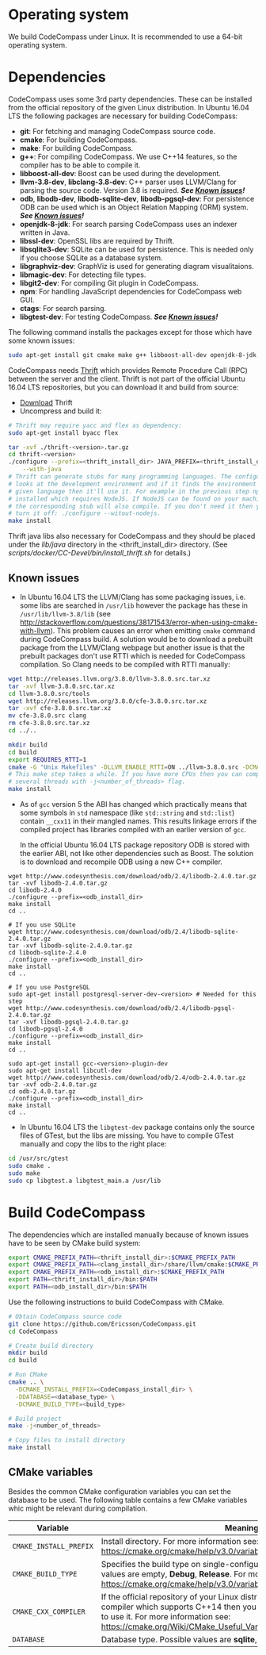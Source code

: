 # Operating system
We build CodeCompass under Linux. It is recommended to use a 64-bit operating
system.

# Dependencies
CodeCompass uses some 3rd party dependencies. These can be installed from the
official repository of the given Linux distribution. In Ubuntu 16.04 LTS the
following packages are necessary for building CodeCompass:

- **git**: For fetching and managing CodeCompass source code.
- **cmake**: For building CodeCompass.
- **make**: For building CodeCompass.
- **g++**: For compiling CodeCompass. We use C++14 features, so the compiler
  has to be able to compile it.
- **libboost-all-dev**: Boost can be used during the development.
- **llvm-3.8-dev**, **libclang-3.8-dev**: C++ parser uses LLVM/Clang for
  parsing the source code. Version 3.8 is required.
  ***See [Known issues](#known-issues)!***
- **odb**, **libodb-dev**, **libodb-sqlite-dev**, **libodb-pgsql-dev**: For
  persistence ODB can be used which is an Object Relation Mapping (ORM) system.
  ***See [Known issues](#known-issues)!***
- **openjdk-8-jdk**: For search parsing CodeCompass uses an indexer written in
  Java.
- **libssl-dev**: OpenSSL libs are required by Thrift.
- **libsqlite3-dev**: SQLite can be used for persistence. This is needed only if
  you choose SQLite as a database system.
- **libgraphviz-dev**: GraphViz is used for generating diagram visualitaions.
- **libmagic-dev**: For detecting file types.
- **libgit2-dev**: For compiling Git plugin in CodeCompass.
- **npm**: For handling JavaScript dependencies for CodeCompass web GUI.
- **ctags**: For search parsing.
- **libgtest-dev**: For testing CodeCompass.
  ***See [Known issues](#known-issues)!***

The following command installs the packages except for those which have some
known issues:
```bash
sudo apt-get install git cmake make g++ libboost-all-dev openjdk-8-jdk libssl-dev libsqlite3-dev libgraphviz-dev libmagic-dev libgit2-dev npm ctags libgtest-dev
```

CodeCompass needs [Thrift](httos://thrift.apache.org/) which provides Remote
Procedure Call (RPC) between the server and the client. Thrift is not part of
the official Ubuntu 16.04 LTS repositories, but you can download it and build
from source:

- [Download](http://xenia.sote.hu/ftp/mirrors/www.apache.org/thrift/0.11.0/thrift-0.11.0.tar.gz)
  Thrift
- Uncompress and build it:

```bash
# Thrift may require yacc and flex as dependency:
sudo apt-get install byacc flex

tar -xvf ./thrift-<version>.tar.gz
cd thrift-<version>
./configure --prefix=<thrift_install_dir> JAVA_PREFIX=<thrift_install_dir> \
    --with-java
# Thrift can generate stubs for many programming languages. The configure script
# looks at the development environment and if it finds the environment for a
# given language then it'll use it. For example in the previous step npm was
# installed which requires NodeJS. If NodeJS can be found on your machine then
# the corresponding stub will also compile. If you don't need it then you can
# turn it off: ./configure --witout-nodejs.
make install
```
Thrift java libs also necessary for CodeCompass and they should be placed under
the *lib/java* directory in the <thrift_install_dir> directory. (See
*scripts/docker/CC-Devel/bin/install_thrift.sh* for details.)

## Known issues
- In Ubuntu 16.04 LTS the LLVM/Clang has some packaging issues, i.e. some libs
  are searched in `/usr/lib` however the package has these in
  `/usr/lib/llvm-3.8/lib` (see http://stackoverflow.com/questions/38171543/error-when-using-cmake-with-llvm).
  This problem causes an error when emitting `cmake` command during CodeCompass
  build. A solution would be to download a prebuilt package from the LLVM/Clang
  webpage but another issue is that the prebuilt packages don't use RTTI which
  is needed for CodeCompass compilation. So Clang needs to be compiled with
  RTTI manually:

```bash
wget http://releases.llvm.org/3.8.0/llvm-3.8.0.src.tar.xz
tar -xvf llvm-3.8.0.src.tar.xz
cd llvm-3.8.0.src/tools
wget http://releases.llvm.org/3.8.0/cfe-3.8.0.src.tar.xz
tar -xvf cfe-3.8.0.src.tar.xz
mv cfe-3.8.0.src clang
rm cfe-3.8.0.src.tar.xz
cd ../..

mkdir build
cd build
export REQUIRES_RTTI=1
cmake -G "Unix Makefiles" -DLLVM_ENABLE_RTTI=ON ../llvm-3.8.0.src -DCMAKE_INSTALL_PREFIX=<clang_install_dir>
# This make step takes a while. If you have more CPUs then you can compile on
# several threads with -j<number_of_threads> flag.
make install
```

- As of `gcc` version 5 the ABI has changed which practically means that some
  symbols in `std` namespace (like `std::string` and `std::list`) contain
  `__cxx11` in their mangled names. This results linkage errors if the compiled
  project has libraries compiled with an earlier version of `gcc`.

  In the official Ubuntu 16.04 LTS package repository ODB is stored with the
  earlier ABI, not like other dependencies such as Boost. The solution is to
  download and recompile ODB using a new C++ compiler.

```
wget http://www.codesynthesis.com/download/odb/2.4/libodb-2.4.0.tar.gz
tar -xvf libodb-2.4.0.tar.gz
cd libodb-2.4.0
./configure --prefix=<odb_install_dir>
make install
cd ..

# If you use SQLite
wget http://www.codesynthesis.com/download/odb/2.4/libodb-sqlite-2.4.0.tar.gz
tar -xvf libodb-sqlite-2.4.0.tar.gz
cd libodb-sqlite-2.4.0
./configure --prefix=<odb_install_dir>
make install
cd ..

# If you use PostgreSQL
sudo apt-get install postgresql-server-dev-<version> # Needed for this step
wget http://www.codesynthesis.com/download/odb/2.4/libodb-pgsql-2.4.0.tar.gz
tar -xvf libodb-pgsql-2.4.0.tar.gz
cd libodb-pgsql-2.4.0
./configure --prefix=<odb_install_dir>
make install
cd ..

sudo apt-get install gcc-<version>-plugin-dev
sudo apt-get install libcutl-dev
wget http://www.codesynthesis.com/download/odb/2.4/odb-2.4.0.tar.gz
tar -xvf odb-2.4.0.tar.gz
cd odb-2.4.0.tar.gz
./configure --prefix=<odb_install_dir>
make install
cd ..
```

- In Ubuntu 16.04 LTS the `libgtest-dev` package contains only the source files
  of GTest, but the libs are missing. You have to compile GTest manually and
  copy the libs to the right place:

```bash
cd /usr/src/gtest
sudo cmake .
sudo make
sudo cp libgtest.a libgtest_main.a /usr/lib
```

# Build CodeCompass

The dependencies which are installed manually because of known issues have to be
seen by CMake build system:

```bash
export CMAKE_PREFIX_PATH=<thrift_install_dir>:$CMAKE_PREFIX_PATH
export CMAKE_PREFIX_PATH=<clang_install_dir>/share/llvm/cmake:$CMAKE_PREFIX_PATH
export CMAKE_PREFIX_PATH=<odb_install_dir>:$CMAKE_PREFIX_PATH
export PATH=<thrift_install_dir>/bin:$PATH
export PATH=<odb_install_dir>/bin:$PATH
```

Use the following instructions to build CodeCompass with CMake.

```bash
# Obtain CodeCompass source code
git clone https://github.com/Ericsson/CodeCompass.git
cd CodeCompass

# Create build directory
mkdir build
cd build

# Run CMake
cmake .. \
  -DCMAKE_INSTALL_PREFIX=<CodeCompass_install_dir> \
  -DDATABASE=<database_type> \
  -DCMAKE_BUILD_TYPE=<build_type>

# Build project
make -j<number_of_threads>

# Copy files to install directory
make install
```

## CMake variables
Besides the common CMake configuration variables you can set the database to be
used. The following table contains a few CMake variables whic might be relevant
during compilation.

| Variable | Meaning |
| -------- | ------- |
| `CMAKE_INSTALL_PREFIX` | Install directory. For more information see: https://cmake.org/cmake/help/v3.0/variable/CMAKE_INSTALL_PREFIX.html |
| `CMAKE_BUILD_TYPE` | Specifies the build type on single-configuration generators. Possible values are empty, **Debug**, **Release**. For more information see: https://cmake.org/cmake/help/v3.0/variable/CMAKE_BUILD_TYPE.html |
| `CMAKE_CXX_COMPILER` | If the official repository of your Linux distribution doesn't contain a C++ compiler which supports C++14 then you can install one manually and set to use it. For more information see: https://cmake.org/Wiki/CMake_Useful_Variables |
| `DATABASE` | Database type. Possible values are **sqlite**, **pgsql**. The default value is sqlite. |
